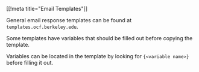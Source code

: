 [[!meta title="Email Templates"]]

General email response templates can be found at `templates.ocf.berkeley.edu`.

Some templates have variables that should be filled out before copying the template.

Variables can be located in the template by looking for `{<variable name>}` before filling it out.

